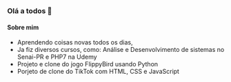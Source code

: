 ### Olá a todos 👋

#### Sobre mim 
  
  - Aprendendo coisas novas todos os dias,
  - Ja fiz diversos cursos, como: Análise e Desenvolvimento de sistemas no Senai-PR e PHP7 na Udemy
  - Projeto e clone do jogo FlippyBird usando Python
  - Porjeto de clone do TikTok com HTML, CSS e JavaScript
